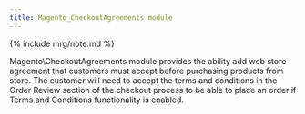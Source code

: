 ```yaml
---
title: Magento_CheckoutAgreements module
---
```


{% include mrg/note.md %}

Magento\CheckoutAgreements module provides the ability add web store agreement that customers must accept before purchasing products from store. The customer will need to accept the terms and conditions in the Order Review section of the checkout process to be able to place an order if Terms and Conditions functionality is enabled.
